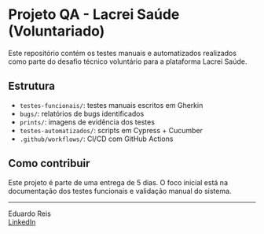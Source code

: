 # Projeto QA - Lacrei Saúde (Voluntariado)

Este repositório contém os testes manuais e automatizados realizados como parte do desafio técnico voluntário para a plataforma Lacrei Saúde.

## Estrutura

- `testes-funcionais/`: testes manuais escritos em Gherkin
- `bugs/`: relatórios de bugs identificados
- `prints/`: imagens de evidência dos testes
- `testes-automatizados/`: scripts em Cypress + Cucumber
- `.github/workflows/`: CI/CD com GitHub Actions

## Como contribuir

Este projeto é parte de uma entrega de 5 dias. O foco inicial está na documentação dos testes funcionais e validação manual do sistema.

---

Eduardo Reis  
[LinkedIn](https://www.linkedin.com/in/eduardo-reis-rodrigues-a6135018b/)